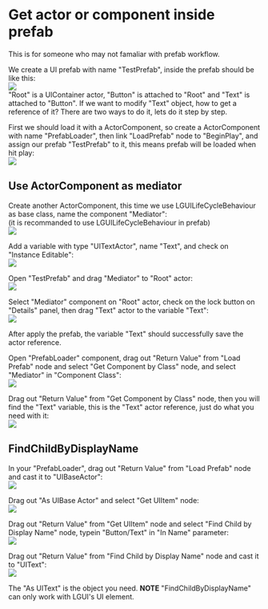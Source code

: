 # Get actor or component inside prefab

This is for someone who may not famaliar with prefab workflow.  

We create a UI prefab with name "TestPrefab", inside the prefab should be like this:  
![](./1.png)  
"Root" is a UIContainer actor, "Button" is attached to "Root" and "Text" is attached to "Button".
If we want to modify "Text" object, how to get a reference of it?
There are two ways to do it, lets do it step by step.

First we should load it with a ActorComponent, so create a ActorComponent with name "PrefabLoader", then link "LoadPrefab" node to "BeginPlay", and assign our prefab "TestPrefab" to it, this means prefab will be loaded when hit play:  
![](./2.png)

## Use ActorComponent as mediator
Create another ActorComponent, this time we use LGUILifeCycleBehaviour as base class, name the component "Mediator":  
(it is recommanded to use LGUILifeCycleBehaviour in prefab)  
![](./3.png)

Add a variable with type "UITextActor", name "Text", and check on "Instance Editable":  
![](./4.png)

Open "TestPrefab" and drag "Mediator" to "Root" actor:  
![](./5.png)

Select "Mediator" component on "Root" actor, check on the lock button on "Details" panel, then drag "Text" actor to the variable "Text":  
![](./6.png)

After apply the prefab, the variable "Text" should successfully save the actor reference.

Open "PrefabLoader" component, drag out "Return Value" from "Load Prefab" node and select "Get Component by Class" node, and select "Mediator" in "Component Class":  
![](./7.png)

Drag out "Return Value" from "Get Component by Class" node, then you will find the "Text" variable, this is the "Text" actor reference, just do what you need with it:  
![](./8.png)

## FindChildByDisplayName

In your "PrefabLoader", drag out "Return Value" from "Load Prefab" node and cast it to "UIBaseActor":  
![](./9.png)

Drag out "As UIBase Actor" and select "Get UIItem" node:  
![](./10.png)

Drag out "Return Value" from "Get UIItem" node and select "Find Child by Display Name" node, typein "Button/Text" in "In Name" parameter:  
![](./11.png)

Drag out "Return Value" from "Find Child by Display Name" node and cast it to "UIText":  
![](./12.png)

The "As UIText" is the object you need.
**NOTE** "FindChildByDisplayName" can only work with LGUI's UI element.  